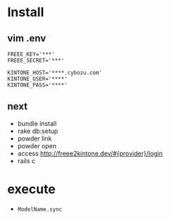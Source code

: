 # Install

## vim .env

```
FREEE_KEY='***'
FREEE_SECRET='***'

KINTONE_HOST='****.cybozu.com'
KINTONE_USER='****'
KINTONE_PASS='****'
```

## next
* bundle install
* rake db:setup
* powder link
* powder open
* access http://freee2kintone.dev/#{provider}/login
* rails c

# execute

* `ModelName.sync`

